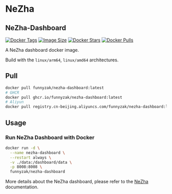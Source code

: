 # NeZha

## NeZha-Dashboard

[![Docker Tags](https://img.shields.io/docker/v/funnyzak/nezha-dashboard?sort=semver&style=flat-square)](https://hub.docker.com/r/funnyzak/nezha-dashboard/)
[![Image Size](https://img.shields.io/docker/image-size/funnyzak/nezha-dashboard)](https://hub.docker.com/r/funnyzak/nezha-dashboard/)
[![Docker Stars](https://img.shields.io/docker/stars/funnyzak/nezha-dashboard.svg?style=flat-square)](https://hub.docker.com/r/funnyzak/nezha-dashboard/)
[![Docker Pulls](https://img.shields.io/docker/pulls/funnyzak/nezha-dashboard.svg?style=flat-square)](https://hub.docker.com/r/funnyzak/nezha-dashboard/)

A NeZha dashboard docker image.

Build with the  `linux/arm64`, `linux/amd64` architectures.

## Pull

```bash
docker pull funnyzak/nezha-dashboard:latest
# GHCR
docker pull ghcr.io/funnyzak/nezha-dashboard:latest
# Aliyun
docker pull registry.cn-beijing.aliyuncs.com/funnyzak/nezha-dashboard:latest
```


## Usage

### Run NeZha Dashboard with Docker

```bash
docker run -d \
  --name nezha-dashboard \
  --restart always \
  -v ./data:/dashboard/data \
  -p 8008:8008 \
  funnyzak/nezha-dashboard
```

More details about the NeZha dashboard, please refer to the [NeZha](https://nezha.wiki) documentation.
